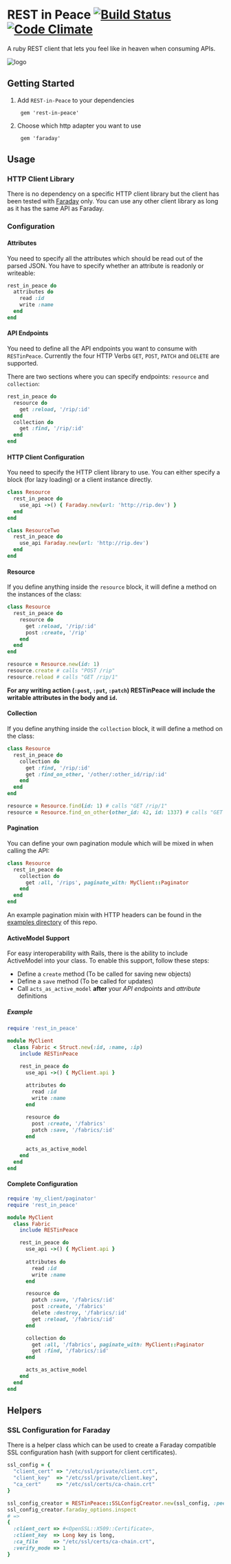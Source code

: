# REST in Peace [![Build Status](https://travis-ci.org/ninech/REST-in-Peace.svg)](https://travis-ci.org/ninech/REST-in-Peace) [![Code Climate](https://codeclimate.com/github/ninech/REST-in-Peace.png)](https://codeclimate.com/github/ninech/REST-in-Peace)

A ruby REST client that lets you feel like in heaven when consuming APIs.

![logo](https://raw.githubusercontent.com/ninech/REST-in-Peace/master/images/rest_in_peace.gif)

## Getting Started

1. Add `REST-in-Peace` to your dependencies

        gem 'rest-in-peace'

2. Choose which http adapter you want to use

        gem 'faraday'

## Usage

### HTTP Client Library

There is no dependency on a specific HTTP client library but the client has been tested with [Faraday](https://github.com/lostisland/faraday) only. You can use any other client library as long as it has the same API as Faraday.

### Configuration

#### Attributes

You need to specify all the attributes which should be read out of the parsed JSON. You have to specify whether an attribute
is readonly or writeable:

```ruby
rest_in_peace do
  attributes do
    read :id
    write :name
  end
end
```

#### API Endpoints

You need to define all the API endpoints you want to consume with `RESTinPeace`. Currently the four HTTP Verbs `GET`, `POST`, `PATCH` and `DELETE` are supported.

There are two sections where you can specify endpoints: `resource` and `collection`:

```ruby
rest_in_peace do
  resource do
    get :reload, '/rip/:id'
  end
  collection do
    get :find, '/rip/:id'
  end
end
```

#### HTTP Client Configuration

You need to specify the HTTP client library to use. You can either specify a block (for lazy loading) or a client instance directly.

```ruby
class Resource
  rest_in_peace do
    use_api ->() { Faraday.new(url: 'http://rip.dev') }
  end
end

class ResourceTwo
  rest_in_peace do
    use_api Faraday.new(url: 'http://rip.dev')
  end
end
```

#### Resource

If you define anything inside the `resource` block, it will define a method on the instances of the class:
```ruby
class Resource
  rest_in_peace do
    resource do
      get :reload, '/rip/:id'
      post :create, '/rip'
    end
  end
end

resource = Resource.new(id: 1)
resource.create # calls "POST /rip"
resource.reload # calls "GET /rip/1"
```

**For any writing action (`:post`, `:put`, `:patch`) RESTinPeace will include the writable attributes in the body and `id`.**

#### Collection

If you define anything inside the `collection` block, it will define a method on the class:

```ruby
class Resource
  rest_in_peace do
    collection do
      get :find, '/rip/:id'
      get :find_on_other, '/other/:other_id/rip/:id'
    end
  end
end

resource = Resource.find(id: 1) # calls "GET /rip/1"
resource = Resource.find_on_other(other_id: 42, id: 1337) # calls "GET /other/42/rip/1337"
```

#### Pagination

You can define your own pagination module which will be mixed in when calling the API:

```ruby
class Resource
  rest_in_peace do
    collection do
      get :all, '/rips', paginate_with: MyClient::Paginator
    end
  end
end
```

An example pagination mixin with HTTP headers can be found in the [examples directory](https://github.com/ninech/REST-in-Peace/blob/master/examples) of this repo.

#### ActiveModel Support

For easy interoperability with Rails, there is the ability to include ActiveModel into your class. To enable this support, follow these steps:

* Define a `create` method (To be called for saving new objects)
* Define a `save` method (To be called for updates)
* Call `acts_as_active_model` **after** your *API endpoints* and *attribute* definitions

##### Example

```ruby
require 'rest_in_peace'

module MyClient
  class Fabric < Struct.new(:id, :name, :ip)
    include RESTinPeace

    rest_in_peace do
      use_api ->() { MyClient.api }
    
      attributes do
        read :id
        write :name
      end

      resource do
        post :create, '/fabrics'
        patch :save, '/fabrics/:id'
      end
      
      acts_as_active_model
    end
  end
end
```

#### Complete Configuration

```ruby
require 'my_client/paginator'
require 'rest_in_peace'

module MyClient
  class Fabric
    include RESTinPeace

    rest_in_peace do
      use_api ->() { MyClient.api }
    
      attributes do
        read :id
        write :name
      end

      resource do
        patch :save, '/fabrics/:id'
        post :create, '/fabrics'
        delete :destroy, '/fabrics/:id'
        get :reload, '/fabrics/:id'
      end

      collection do
        get :all, '/fabrics', paginate_with: MyClient::Paginator
        get :find, '/fabrics/:id'
      end

      acts_as_active_model
    end
  end
end
```

## Helpers

### SSL Configuration for Faraday

There is a helper class which can be used to create a Faraday compatible SSL configuration hash (with support for client certificates).

```ruby
ssl_config = {
  "client_cert" => "/etc/ssl/private/client.crt",
  "client_key"  => "/etc/ssl/private/client.key",
  "ca_cert"     => "/etc/ssl/certs/ca-chain.crt"
}

ssl_config_creator = RESTinPeace::SSLConfigCreator.new(ssl_config, :peer)
ssl_config_creator.faraday_options.inspect
# =>
{
  :client_cert => #<OpenSSL::X509::Certificate>,
  :client_key  => Long key is long,
  :ca_file     => "/etc/ssl/certs/ca-chain.crt",
  :verify_mode => 1
}
```